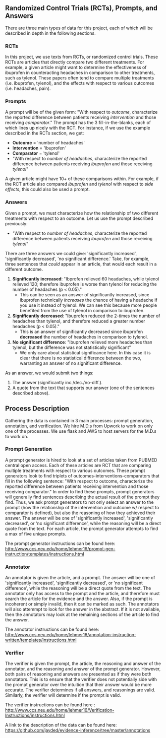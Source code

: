 ## Randomized Control Trials (RCTs), Prompts, and Answers
There are three main types of data for this project, each of which will be described in depth in the following sections.

### RCTs
In this project, we use texts from RCTs, or randomized control trials. These RCTs are articles that directly compare two different treatments. For example, a given article might want to determine the effectiveness of ibuprofen in counteracting headaches in comparison to other treatments, such as tylenol. These papers often tend to compare multiple treatments (i.e. ibuprofen, tylenol), and the effects with respect to various outcomes (i.e. headaches, pain). 

### Prompts
A prompt will be of the given form: "With respect to *outcome*, characterize the reported difference between patients receiving *intervention* and those receiving *comparator*." The prompt has the 3 fill-in-the-blanks, each of which lines up nicely with the RCT. For instance, if we use the example described in the RCTs section, we get: 
  * **Outcome** = 'number of headaches'
  * **Intervention** = 'ibuprofen'
  * **Comparator** = 'tylenol'
  * "With respect to *number of headaches*, characterize the reported difference between patients receiving *ibuprofen* and those receiving *tylenol*"
  
A given article might have 10+ of these comparisons within. For example, if the RCT article also compared *ibuprofen* and *tylenol* with respect to *side effects*, this could also be used a prompt. 

### Answers
Given a prompt, we must characterize how the relationship of two different treatments with respect to an outcome. Let us use the prompt described previously: 
  * "With respect to *number of headaches*, characterize the reported difference between patients receiving *ibuprofen* and those receiving  *tylenol*"

There are three answers we could give: 'significantly increased', 'significantly decreased', 'no significant difference.' Take, for example, three sentences that *could* appear in an article, that would each result in a different outcome.
  1. **Significantly increased**: "Ibprofen relieved 60 headaches, while tylenol relieved 120; therefore ibuprofen is worse than tylenol for reducing the number of headaches (p < 0.05)."
      * This can be seen as an answer of significantly increased, since ibuprofen technically *increases* the chance of having a headache if you use it instead of tylenol. We can see this because more people benefited from the use of tylenol in comparison to ibuprofen.
  2. **Significantly decreased**: "Ibuprofen reduced the 2-times the number of headaches than tylenol, and therefore reduced a greater number headaches (p < 0.05)."
      * This is an answer of significantly decreased since ibuprofen **decreased** the number of headaches in comparison to tylenol.
  3. **No significant difference**: "Ibuprofen relieved more headaches than tylenol, but the difference was not statistically significant"
      * We only care about statistical significance here. In this case it is clear that there is no statistical difference between the two, warranting an answer of no significant difference.
      
As an answer, we would submit two things: 
  1. The answer (significantly inc./dec./no-diff.).
  2. A quote from the text that supports our answer (one of the sentences described above).
  

## Process Description
Gathering the data is contained in 3 main processes: prompt generation, annotation, and verification. We hire M.D.s from Upwork to work on only one of the processes. We use flask and AWS to host servers for the M.D.s to work on.

### Prompt Generation
A prompt generator is hired to look at a set of articles taken from PUBMED central open access. Each of these articles are RCT that are comparing multiple treatments with respect to various outcomes. These prompt generators look to find triplets of outcomes-interventions-comparators that fill in the following sentence: "With respect to outcome, characterize the reported difference between patients receiving intervention and those receiving comparator." In order to find these prompts, prompt generators will generally find sentences describing the actual result of the prompt they find. Thus, we ask prompt generators to not only select an answer to the prompt (how the relationship of the intervention and outcome w/ respect to comparator is defined), but also the reasoning of how they achieved their answer. The answer will be one of 'significantly increased', 'significantly decreased', or 'no significant difference', while the reasoning will be a direct quote from the text. For each article, the prompt generator attempts to find a max of five unique prompts. 

The prompt generator instructions can be found here: http://www.ccs.neu.edu/home/lehmer16/prompt-gen-instruction/templates/instructions.html

### Annotator
An annotator is given the article, and a prompt. The answer will be one of 'significantly increased', 'significantly decreased', or 'no significant difference', while the reasoning will be a direct quote from the text. The annotator only has access to the prompt and the article, and therefore must search the article for the evidence and the answer. Also, if the prompt is incoherent or simply invalid, then it can be marked as such. The annotators will also attemmpt to look for the answer in the abstract. If it is not available, then the annotators may look at the remaining sections of the article to find the answer.

The annotator instructions can be found here: http://www.ccs.neu.edu/home/lehmer16/annotation-instruction-written/templates/instructions.html

### Verifier
The verifier is given the prompt, the article, the reasoning and answer of the annotator, and the reasoning and answer of the prompt generator. However, both pairs of reasoning and answers are presented as if they were both annotators. This is to ensure that the verifier does not potentially side with the prompt generator over the intuition that their answer would be more accurate. The verifier determines if all answers, and reasonings are valid. Similarly, the verifier will determine if the prompt is valid.

The verifier instructions can be found here : http://www.ccs.neu.edu/home/lehmer16/Verification-Instructions/instructions.html

A link to the description of the data can be found here: https://github.com/jayded/evidence-inference/tree/master/annotations

